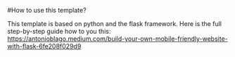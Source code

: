 #How to use this template?

This template is based on python and the flask framework.
Here is the full step-by-step guide how to you this:
https://antonioblago.medium.com/build-your-own-mobile-friendly-website-with-flask-6fe208f029d9 